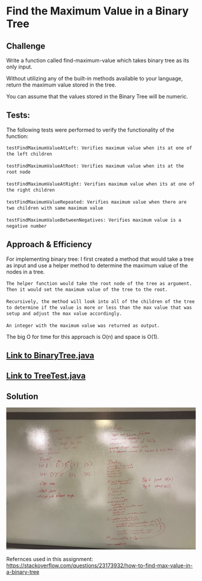 # Find the Maximum Value in a Binary Tree

## Challenge


Write a function called find-maximum-value which takes binary tree as its only input.

Without utilizing any of the built-in methods available to your language, return the maximum value stored in the tree.

You can assume that the values stored in the Binary Tree will be numeric.

## Tests:
The following tests were performed to verify the functionality of the function:

    testFindMaximumValueAtLeft: Verifies maximum value when its at one of the left children

    testFindMaximumValueAtRoot: Verifies maximum value when its at the root node

    testFindMaximumValueAtRight: Verifies maximum value when its at one of the right children

    testFindMaximumValueRepeated: Verifies maximum value when there are two children with same maximum value

    testFindMaximumValueBetweenNegatives: Verifies maximum value is a negative number

## Approach & Efficiency

For implementing binary tree:
    I first created a method that would take a tree as input and use a helper method to determine the maximum value of the nodes in a tree.

    The helper function would take the root node of the tree as argument. Then it would set the maximum value of the tree to the root.

    Recursively, the method will look into all of the children of the tree to determine if the value is more or less than the max value that was setup and adjust the max value accordingly.

    An integer with the maximum value was returned as output.

  The big O for time for this approach is O(n) and space is O(1).



## [Link to BinaryTree.java](https://github.com/sadhikari07/data-structures-and-algorithms/blob/master/java401_code_challenges/src/main/java/java401_code_challenges/tree/BinaryTree.java)

## [Link to TreeTest.java](https://github.com/sadhikari07/data-structures-and-algorithms/blob/master/java401_code_challenges/src/test/java/java401_code_challenges/TreeTest/TreeTest.java)

## Solution
![Linked list insertion](https://raw.githubusercontent.com/sadhikari07/data-structures-and-algorithms/master/java401_code_challenges/assets/mergeLists.jpg)


Refernces used in this assignment:
https://stackoverflow.com/questions/23173932/how-to-find-max-value-in-a-binary-tree

